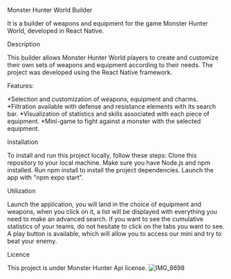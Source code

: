 Monster Hunter World Builder 

It is a builder of weapons and equipment for the game Monster Hunter World, developed in React Native.

Description

This builder allows Monster Hunter World players to create and customize their own sets of weapons and equipment according to their needs. The project was developed using the React Native framework.

Features:

*Selection and customization of weapons, equipment and charms.
*Filtration available with defense and resistance elements with its search bar.
*Visualization of statistics and skills associated with each piece of equipment.
*Mini-game to fight against a monster with the selected equipment.

Installation

To install and run this project locally, follow these steps:
Clone this repository to your local machine.
Make sure you have Node.js and npm installed.
Run npm install to install the project dependencies.
Launch the app with "npm expo start".

Utilization

Launch the application, you will land in the choice of equipment and weapons, when you click on it, a list will be displayed with everything you need to make an advanced search. if you want to see the cumulative statistics of your teams, do not hesitate to click on the tabs you want to see. A play button is available, which will allow you to access our mini and try to beat your enemy.

Licence 

This project is under Monster Hunter Api license.
![IMG_8698](https://github.com/Flavien-Fuchs/MHWBuilderNative/assets/152877516/f6a04100-3f2d-4973-be9f-be0b5d8e881c)
